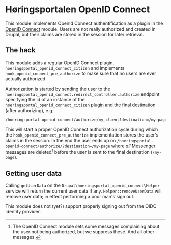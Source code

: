 # Høringsportalen OpenID Connect

This module implements OpenId Connect authentification as a plugin in the
[OpenID Connect](https://www.drupal.org/project/openid_connect) module. Users
are not really authorized and created in Drupal, but their claims are stored in
the session for later retrieval.

## The hack

This module adds a regular OpenID Connect plugin,
`hoeringsportal_openid_connect_citizen` and implements
`hook_openid_connect_pre_authorize` to make sure that no users are ever actually
authorized.

Authorization is started by sending the user to the
`hoeringsportal_openid_connect.redirect_controller.authorize` endpoint
specifying the id of an instance of the `hoeringsportal_openid_connect_citizen`
plugin and the final destination (after authorizing), e.g.

```sh
/hoeringsportal-openid-connect/authorize/my_client?destination=/my-page
```

This will start a proper OpenID Connect authorization cycle during which the
`hook_openid_connect_pre_authorize` implementation stores the user's claims in
the session. In the end the user ends up on
`/hoeringsportal-openid-connect/authorize/?destination=/my-page` where *all*
[Messenger
messages](https://api.drupal.org/api/drupal/core%21lib%21Drupal%21Core%21Messenger%21Messenger.php/9)
are deleted[^1] before the user is sent to the final destination (`/my-page`).

## Getting user data

Calling `getUserData` on the `Drupal\hoeringsportal_openid_connect\Helper`
service will return the current user data if any. `Helper::removeUserData` will
remove user data; in effect performing a poor man's sign out.

This module does not (yet?) support properly signing out from the OIDC identity provider.

[^1]: The OpenID Connect module sets some messages complaining about the user
    not being authorized, but we suppress these. And all other messages.
